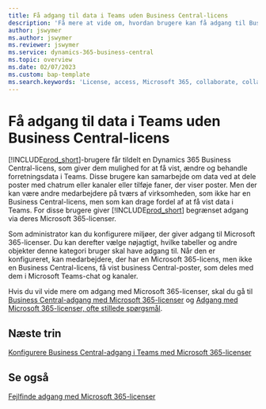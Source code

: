 ```yaml
---
title: Få adgang til data i Teams uden Business Central-licens
description: 'Få mere at vide om, hvordan brugere kan få adgang til Business Central-data i Microsoft Teams-chat og kanaler, med en Microsoft 365-licens, men ingen Business Central-licens.'
author: jswymer
ms.author: jswymer
ms.reviewer: jswymer
ms.service: dynamics-365-business-central
ms.topic: overview
ms.date: 02/07/2023
ms.custom: bap-template
ms.search.keywords: 'License, access, Microsoft 365, collaborate, collaboration, Teams, Microsoft Teams'
---
```


# Få adgang til data i Teams uden Business Central-licens

[!INCLUDE[prod_short](includes/prod_short.md)]-brugere får tildelt en Dynamics 365 Business Central-licens, som giver dem mulighed for at få vist, ændre og behandle forretningsdata i Teams. Disse brugere kan samarbejde om data ved at dele poster med chatrum eller kanaler eller tilføje faner, der viser poster. Men der kan være andre medarbejdere på tværs af virksomheden, som ikke har en Business Central-licens, men som kan drage fordel af at få vist data i Teams. For disse brugere giver [!INCLUDE[prod_short](includes/prod_short.md)] begrænset adgang via deres Microsoft 365-licenser.  

Som administrator kan du konfigurere miljøer, der giver adgang til Microsoft 365-licenser. Du kan derefter vælge nøjagtigt, hvilke tabeller og andre objekter denne kategori bruger skal have adgang til. Når den er konfigureret, kan medarbejdere, der har en Microsoft 365-licens, men ikke en Business Central-licens, få vist business Central-poster, som deles med dem i Microsoft Teams-chat og kanaler.

Hvis du vil vide mere om adgang med Microsoft 365-licenser, skal du gå til [Business Central-adgang med Microsoft 365-licenser](admin-access-with-m365-license.md) og [Adgang med Microsoft 365-licenser, ofte stillede spørgsmål](admin-access-with-m365-license-faq.md).

## Næste trin

[Konfigurere Business Central-adgang i Teams med Microsoft 365-licenser](admin-access-with-m365-license-setup.md)  

## Se også

[Fejlfinde adgang med Microsoft 365-licenser](admin-access-with-m365-license-troubleshooting.md)  
